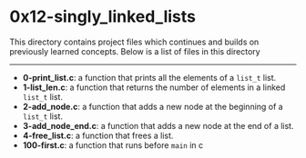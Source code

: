 # 0x12-singly_linked_lists
This directory contains project files which continues and builds on previously learned concepts.
Below is a list of files in this directory

---
- **0-print_list.c**: a function that prints all the elements of a `list_t` list.
- **1-list_len.c**: a function that returns the number of elements in a linked `list_t` list.
- **2-add_node.c**: a function that adds a new node at the beginning of a `list_t` list.
- **3-add_node_end.c**: a function that adds a new node at the end of a list.
- **4-free_list.c**: a function that frees a list.
- **100-first.c**: a function that runs before `main` in c
